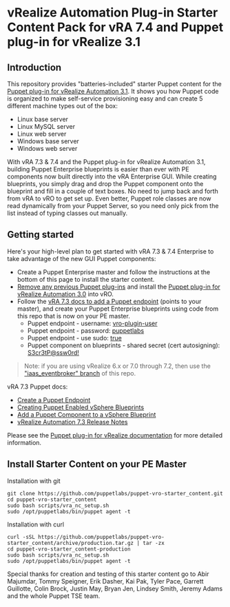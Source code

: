 # vRealize Automation Plug-in Starter Content Pack for vRA 7.4 and Puppet plug-in for vRealize 3.1

## Introduction

This repository provides "batteries-included" starter Puppet content for the [Puppet plug-in for vRealize Automation 3.1](https://solutionexchange.vmware.com/store/products/puppet-plugin-for-vrealize-automation). It shows you how Puppet code is organized to make self-service provisioning easy and can create 5 different machine types out of the box:
- Linux base server
- Linux MySQL server
- Linux web server
- Windows base server
- Windows web server

With vRA 7.3 & 7.4 and the Puppet plug-in for vRealize Automation 3.1, building Puppet Enterprise blueprints is easier than ever with PE components now built directly into the vRA Enterprise GUI. While creating blueprints, you simply drag and drop the Puppet component onto the blueprint and fill in a couple of text boxes. No need to jump back and forth from vRA to vRO to get set up. Even better, Puppet role classes are now read dynamically from your Puppet Server, so you need only pick from the list instead of typing classes out manually.

## Getting started

Here's your high-level plan to get started with vRA 7.3 & 7.4 Enterprise to take advantage of the new GUI Puppet components:
- Create a Puppet Enterprise master and follow the instructions at the bottom of this page to install the starter content.
- [Remove any previous Puppet plug-ins](https://docs.puppet.com/pe/latest/vro_intro.html#removing-previous-versions-of-the-puppet-plug-in) and install the [Puppet plug-in for vRealize Automation 3.0](https://solutionexchange.vmware.com/store/products/puppet-plugin-for-vrealize-automation) into vRO.
- Follow the [vRA 7.3 docs to add a Puppet endpoint](https://docs.vmware.com/en/vRealize-Automation/7.3/com.vmware.vra.prepare.use.doc/GUID-7F7059C8-E80F-42E8-B0AE-32F794C6FC38.html) (points to your master), and create your Puppet Enterprise blueprints using code from this repo that is now on your PE master.
  * Puppet endpoint - username: [vro-plugin-user](https://github.com/puppetlabs/puppet-vro-starter_content/blob/production/modules/vro_plugin_user/manifests/init.pp#L7)
  * Puppet endpoint - password: [puppetlabs](https://github.com/puppetlabs/puppet-vro-starter_content/blob/production/modules/vro_plugin_user/manifests/init.pp#L8-L9)
  * Puppet endpoint - use sudo: [true](https://github.com/puppetlabs/puppet-vro-starter_content/blob/production/modules/vro_plugin_user/templates/vro_sudoer_file.epp)
  * Puppet component on blueprints - shared secret (cert autosigning): [S3cr3tP@ssw0rd!](https://github.com/puppetlabs/puppet-vro-starter_content/blob/production/modules/autosign_example/manifests/init.pp#L1)

> Note: if you are using vRealize 6.x or 7.0 through 7.2, then use the ["iaas_eventbroker" branch](https://github.com/puppetlabs/puppet-vro-starter_content/tree/iaas_eventbroker) of this repo.

vRA 7.3 Puppet docs:
- [Create a Puppet Endpoint](https://docs.vmware.com/en/vRealize-Automation/7.3/com.vmware.vra.prepare.use.doc/GUID-7F7059C8-E80F-42E8-B0AE-32F794C6FC38.html)
- [Creating Puppet Enabled vSphere Blueprints](https://docs.vmware.com/en/vRealize-Automation/7.3/com.vmware.vra.prepare.use.doc/GUID-45BF018B-0C25-489D-89AA-8A7C91E7E9A6.html)
- [Add a Puppet Component to a vSphere Blueprint](https://docs.vmware.com/en/vRealize-Automation/7.3/com.vmware.vra.prepare.use.doc/GUID-BB99F78C-1638-4852-92B7-30348E8EBBA2.html)
- [vRealize Automation 7.3 Release Notes](https://docs.vmware.com/en/vRealize-Automation/7.3/rn/vrealize-automation-73-release-notes.html)

Please see the [Puppet plug-in for vRealize documentation](https://docs.puppet.com/pe/latest/vro_intro.html) for more detailed information.

## Install Starter Content on your PE Master

Installation with git
```
git clone https://github.com/puppetlabs/puppet-vro-starter_content.git
cd puppet-vro-starter_content
sudo bash scripts/vra_nc_setup.sh
sudo /opt/puppetlabs/bin/puppet agent -t
```

Installation with curl
```
curl -sSL https://github.com/puppetlabs/puppet-vro-starter_content/archive/production.tar.gz | tar -zx
cd puppet-vro-starter_content-production
sudo bash scripts/vra_nc_setup.sh
sudo /opt/puppetlabs/bin/puppet agent -t
```

Special thanks for creation and testing of this starter content go to Abir Majumdar, Tommy Speigner, Erik Dasher, Kai Pak, Tyler Pace, Garrett Guillotte, Colin Brock, Justin May, Bryan Jen, Lindsey Smith, Jeremy Adams and the whole Puppet TSE team.
